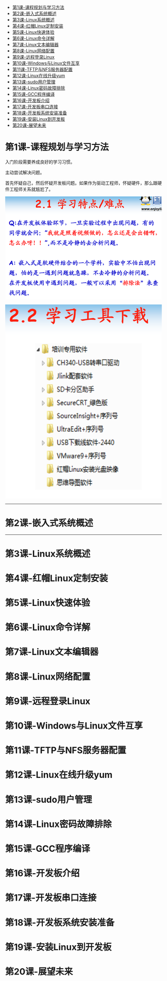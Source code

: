 
<!-- TOC depthFrom:1 depthTo:6 withLinks:1 updateOnSave:1 orderedList:0 -->

- [第1课-课程规划与学习方法](#第1课-课程规划与学习方法)
- [第2课-嵌入式系统概述](#第2课-嵌入式系统概述)
- [第3课-Linux系统概述](#第3课-linux系统概述)
- [第4课-红帽Linux定制安装](#第4课-红帽linux定制安装)
- [第5课-Linux快速体验](#第5课-linux快速体验)
- [第6课-Linux命令详解](#第6课-linux命令详解)
- [第7课-Linux文本编辑器](#第7课-linux文本编辑器)
- [第8课-Linux网络配置](#第8课-linux网络配置)
- [第9课-远程登录Linux](#第9课-远程登录linux)
- [第10课-Windows与Linux文件互享](#第10课-windows与linux文件互享)
- [第11课-TFTP与NFS服务器配置](#第11课-tftp与nfs服务器配置)
- [第12课-Linux在线升级yum](#第12课-linux在线升级yum)
- [第13课-sudo用户管理](#第13课-sudo用户管理)
- [第14课-Linux密码故障排除](#第14课-linux密码故障排除)
- [第15课-GCC程序编译](#第15课-gcc程序编译)
- [第16课-开发板介绍](#第16课-开发板介绍)
- [第17课-开发板串口连接](#第17课-开发板串口连接)
- [第18课-开发板系统安装准备](#第18课-开发板系统安装准备)
- [第19课-安装Linux到开发板](#第19课-安装linux到开发板)
- [第20课-展望未来](#第20课-展望未来)

<!-- /TOC -->

# 第1课-课程规划与学习方法

入门阶段需要养成良好的学习习惯。

主动尝试解决问题。

首先怀疑自己，然后怀疑开发板问题。如果作为驱动工程师，怀疑硬件，那么跟硬件工程师关系就尴尬了。

![学习特点难点](image\学习特点难点.png)

![学习工具下载](image\学习工具下载.png)





























---

# 第2课-嵌入式系统概述

---
# 第3课-Linux系统概述
# 第4课-红帽Linux定制安装
# 第5课-Linux快速体验
# 第6课-Linux命令详解
# 第7课-Linux文本编辑器
# 第8课-Linux网络配置
# 第9课-远程登录Linux
# 第10课-Windows与Linux文件互享
# 第11课-TFTP与NFS服务器配置
# 第12课-Linux在线升级yum
# 第13课-sudo用户管理
# 第14课-Linux密码故障排除
# 第15课-GCC程序编译
# 第16课-开发板介绍
# 第17课-开发板串口连接
# 第18课-开发板系统安装准备
# 第19课-安装Linux到开发板
# 第20课-展望未来
